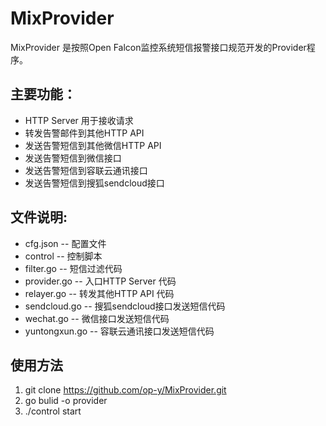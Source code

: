# MixProvider
MixProvider 是按照Open Falcon监控系统短信报警接口规范开发的Provider程序。

## 主要功能：
* HTTP Server 用于接收请求
* 转发告警邮件到其他HTTP API
* 发送告警短信到其他微信HTTP API
* 发送告警短信到微信接口
* 发送告警短信到容联云通讯接口
* 发送告警短信到搜狐sendcloud接口

## 文件说明:
* cfg.json      -- 配置文件
* control       -- 控制脚本
* filter.go     -- 短信过滤代码
* provider.go   -- 入口HTTP Server  代码
* relayer.go    -- 转发其他HTTP API 代码
* sendcloud.go  -- 搜狐sendcloud接口发送短信代码
* wechat.go     -- 微信接口发送短信代码
* yuntongxun.go -- 容联云通讯接口发送短信代码

## 使用方法
1. git clone https://github.com/op-y/MixProvider.git
2. go bulid -o provider
3. ./control start
